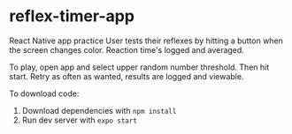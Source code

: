 # reflex-timer-app

React Native app practice
User tests their reflexes by hitting a button when the screen changes color. Reaction time's logged and averaged.

To play, open app and select upper random number threshold. Then hit start. Retry as often as wanted, results are logged and viewable.

To download code:

1. Download dependencies with `npm install`
2. Run dev server with `expo start`
